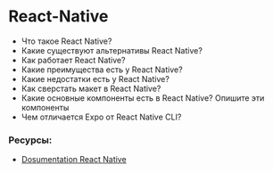 # React-Native

* Что такое React Native?
* Какие существуют альтернативы React Native? 
* Как работает React Native?
* Какие преимущества есть у React Native?
* Какие недостатки есть у React Native?
* Как сверстать макет в React Native?
* Какие основные компоненты есть в React Native? Опишите эти компоненты
* Чем отличается Expo от React Native CLI?


### Ресурсы:

* [Dosumentation React Native](https://reactnative.dev/)
